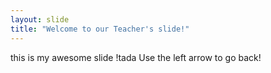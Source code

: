 ```yaml
---
layout: slide
title: "Welcome to our Teacher's slide!"
---
```

this is my awesome slide !tada
Use the left arrow to go back!
